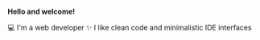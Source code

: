 **Hello and welcome!**  

💻 I'm a web developer
✨ I like clean code and minimalistic IDE interfaces  
